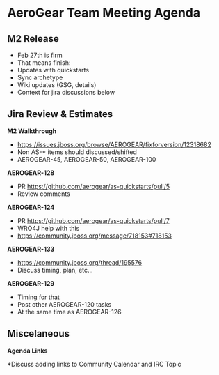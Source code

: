 AeroGear Team Meeting Agenda
============================

M2 Release
----------

* Feb 27th is firm
 * That means finish: 
  * Updates with quickstarts
  * Sync archetype
  * Wiki updates (GSG, details)
 * Context for jira discussions below
  
Jira Review & Estimates
-----------

__M2 Walkthrough__

* https://issues.jboss.org/browse/AEROGEAR/fixforversion/12318682
 * Non AS-* items should discussed/shifted
  * AEROGEAR-45, AEROGEAR-50, AEROGEAR-100

__AEROGEAR-128__

* PR https://github.com/aerogear/as-quickstarts/pull/5
* Review comments

__AEROGEAR-124__

* PR https://github.com/aerogear/as-quickstarts/pull/7
* WRO4J help with this
 * https://community.jboss.org/message/718153#718153
 
__AEROGEAR-133__

* https://community.jboss.org/thread/195576
* Discuss timing, plan, etc... 

__AEROGEAR-129__

* Timing for that 
 * Post other AEROGEAR-120 tasks
 * At the same time as AEROGEAR-126

Miscelaneous
---------

__Agenda Links__

*Discuss adding links to Community Calendar and IRC Topic